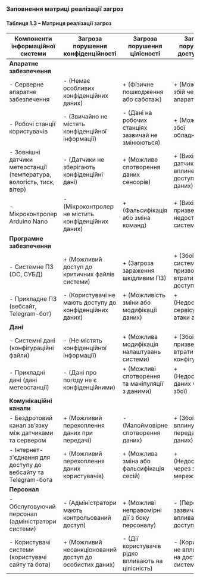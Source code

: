 ### Заповнення матриці реалізації загроз

#### Таблиця 1.3 – Матриця реалізації загроз

| **Компоненти інформаційної системи**             | **Загроза порушення конфіденційності** | **Загроза порушення цілісності**        | **Загроза порушення доступності**            |
|-------------------------------------------------|----------------------------------------|----------------------------------------|--------------------------------------------|
| **Апаратне забезпечення**                       |                                        |                                        |                                            |
| - Серверне апаратне забезпечення                | - (Немає особливих конфіденційних даних) | + (Фізичне пошкодження або саботаж)    | + (Можливий збій через апаратні збої)      |
| - Робочі станції користувачів                   | - (Звичайно не містять конфіденційної інформації) | - (Дані на робочих станціях зазвичай не змінюються) | + (Можливі збої обладнання)               |
| - Зовнішні датчики метеостанції (температура, вологість, тиск, вітер) | - (Датчики не зберігають конфіденційні дані) | + (Можливе спотворення даних сенсорів) | + (Вихід з ладу датчиків вплине на доступність даних) |
| - Мікроконтролер Arduino Nano                   | - (Мікроконтролер не містить конфіденційних даних) | + (Фальсифікація або зміна команд)    | + (Вихід з ладу призведе до недоступності системи) |
| **Програмне забезпечення**                      |                                        |                                        |                                            |
| - Системне ПЗ (ОС, СУБД)                       | + (Можливий доступ до критичних файлів системи) | + (Загроза зараження шкідливим ПЗ)    | + (Збої системи призводять до втрати доступності) |
| - Прикладне ПЗ (вебсайт, Telegram-бот)          | - (Користувачі не мають доступу до конфіденційних даних) | + (Можливість зміни або модифікації даних) | + (Недоступність сервісу через атаки або збої) |
| **Дані**                                        |                                        |                                        |                                            |
| - Системні дані (конфігураційні файли)          | - (Не містять конфіденційної інформації) | + (Можлива модифікація налаштувань системи) | + (Збої можуть призвести до втрати конфігурацій) |
| - Прикладні дані (дані метеостанції)            | - (Дані про погоду не є конфіденційними) | + (Можливі спотворення та маніпуляції з даними) | + (Недоступність даних через збої)         |
| **Комунікаційні канали**                        |                                        |                                        |                                            |
| - Бездротовий канал зв’язку між датчиками та сервером | + (Можливий перехоплення даних при передачі) | - (Малоймовірне спотворення даних)    | + (Збої зв'язку вплинуть на передачу даних) |
| - Інтернет-з'єднання для доступу до вебсайту та Telegram-бота | + (Можливий перехоплення даних користувачів) | + (Можлива зміна або фальсифікація сесій) | + (Недоступність через збої мережі)        |
| **Персонал**                                    |                                        |                                        |                                            |
| - Обслуговуючий персонал (адміністратори системи) | - (Адміністратори мають контрольований доступ) | + (Можливі неправомірні дії з боку персоналу) | - (Персонал зазвичай не впливає на доступність)     |
| - Користувачі системи (користувачі сайту та бота) | + (Можливий несанкціонований доступ до особистих даних) | - (Дії користувачів рідко впливають на цілісність) | - (Користувачі не впливають на доступність системи) |
